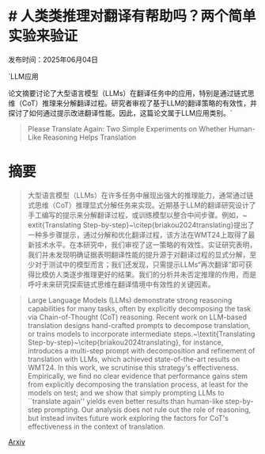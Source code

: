 # # 人类类推理对翻译有帮助吗？两个简单实验来验证

发布时间：2025年06月04日

`LLM应用

论文摘要讨论了大型语言模型（LLMs）在翻译任务中的应用，特别是通过链式思维（CoT）推理来分解翻译过程。研究者审视了基于LLM的翻译策略的有效性，并探讨了如何通过提示改进翻译性能。因此，这篇论文属于LLM应用类别。`

> Please Translate Again: Two Simple Experiments on Whether Human-Like Reasoning Helps Translation

# 摘要

> 大型语言模型（LLMs）在许多任务中展现出强大的推理能力，通常通过链式思维（CoT）推理显式分解任务来实现。近期基于LLM的翻译研究设计了手工编写的提示来分解翻译过程，或训练模型以整合中间步骤。例如，~	extit{Translating Step-by-step}~\citep{briakou2024translating}提出了一种多步骤提示，通过分解和优化翻译过程，该方法在WMT24上取得了最新技术水平。在本研究中，我们审视了这一策略的有效性。实证研究表明，我们并未发现明确证据表明翻译性能的提升源于对翻译过程的显式分解，至少对于测试中的模型而言；我们还发现，只需提示LLMs“再次翻译”即可获得比模仿人类逐步推理更好的结果。我们的分析并未否定推理的作用，而是呼吁未来研究探索链式思维在翻译情境中有效性的关键因素。

> Large Language Models (LLMs) demonstrate strong reasoning capabilities for many tasks, often by explicitly decomposing the task via Chain-of-Thought (CoT) reasoning. Recent work on LLM-based translation designs hand-crafted prompts to decompose translation, or trains models to incorporate intermediate steps.~\textit{Translating Step-by-step}~\citep{briakou2024translating}, for instance, introduces a multi-step prompt with decomposition and refinement of translation with LLMs, which achieved state-of-the-art results on WMT24. In this work, we scrutinise this strategy's effectiveness. Empirically, we find no clear evidence that performance gains stem from explicitly decomposing the translation process, at least for the models on test; and we show that simply prompting LLMs to ``translate again'' yields even better results than human-like step-by-step prompting. Our analysis does not rule out the role of reasoning, but instead invites future work exploring the factors for CoT's effectiveness in the context of translation.

[Arxiv](https://arxiv.org/abs/2506.04521)